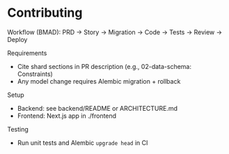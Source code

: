 # Contributing

Workflow (BMAD): PRD → Story → Migration → Code → Tests → Review → Deploy

Requirements
- Cite shard sections in PR description (e.g., 02-data-schema: Constraints)
- Any model change requires Alembic migration + rollback

Setup
- Backend: see backend/README or ARCHITECTURE.md
- Frontend: Next.js app in ./frontend

Testing
- Run unit tests and Alembic `upgrade head` in CI



